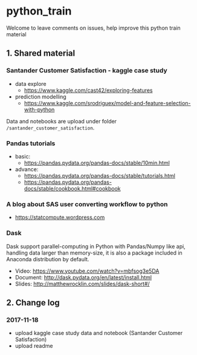 # python_train

Welcome to leave comments on issues, help improve this python train material


## 1. Shared material
### Santander Customer Satisfaction - kaggle case study

- data explore
  - https://www.kaggle.com/cast42/exploring-features
- prediction modelling
  - https://www.kaggle.com/srodriguex/model-and-feature-selection-with-python

Data and notebooks are upload under folder `/santander_customer_satisfaction`. 

### Pandas tutorials
- basic:
  - https://pandas.pydata.org/pandas-docs/stable/10min.html
- advance:
  - https://pandas.pydata.org/pandas-docs/stable/tutorials.html
  - https://pandas.pydata.org/pandas-docs/stable/cookbook.html#cookbook

### A blog about SAS user converting workflow to python
- https://statcompute.wordpress.com

### Dask

Dask support parallel-computing in Python with Pandas/Numpy like api, handling data larger than memory-size, it is also a package included in Anaconda distribution by default.

- Video: https://www.youtube.com/watch?v=mbfsog3e5DA
- Document: http://dask.pydata.org/en/latest/install.html
- Slides: http://matthewrocklin.com/slides/dask-short#/

## 2. Change log
### 2017-11-18
- upload kaggle case study data and notebook (Santander Customer Satisfaction)
- upload readme
